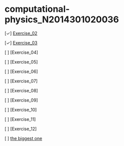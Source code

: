 # computational-physics_N2014301020036
[✓] [Exercise_02](https://github.com/summerer3/computational-physics_N2014301020036/blob/master/LSL.py)

[✓] [Exercise_03](https://github.com/summerer3/computational-physics_N2014301020036/blob/master/moving%20LSL.py)

[ ] [Exercise_04]

[ ] [Exercise_05]

[ ] [Exercise_06]

[ ] [Exercise_07]

[ ] [Exercise_08]

[ ] [Exercise_09]

[ ] [Exercise_10]

[ ] [Exercise_11]

[ ] [Exercise_12]

[ ] [the biggest one]()
